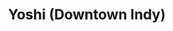 ---
layout: place
title: Yoshi (Downtown Indy)
permalink: /indiana/indianapolis/yoshi-downtown-indy.html
stateAbbr: IN
stateName: Indiana
cityName: Indianapolis
seo:
  type: restaurant
  links: http://www.yoshiyum.com/
place_id: ChIJIwLQIXNRa4gRqv_0PYfVA0c
photos:
  - name: >-
      places/ChIJIwLQIXNRa4gRqv_0PYfVA0c/photos/AeeoHcJZUCpSlWREOATJOW_a9Euz3sOvkRXwQEp2sa74sW9hqydeg_PVzMnB983lToEXayjXA_Cf6_sHssyjozgyDd7vtc_qmLUmXXC7Fh-IF2c1wl9vFRZkaIUOCWF7jbwMv7CEijPjlKoEbk5Y3pYI563tJVUQH2uuAes6oZWAxmdjMOvRVlhHwZaEFITmmORTcV2HfXXZZlOhuUlLdCG1_QfFow0cFUR3M2-RovDxktFczKJUB442IEQvAPvFIZ-St7-xevQTVjwDA-LMCOGmtvoQGF5qt08XZiNQRDoi8D-T4Q
    widthPx: 960
    heightPx: 540
    authorAttributions:
      - displayName: Yoshi (Downtown Indy)
        uri: https://maps.google.com/maps/contrib/104985383650787402993
        photoUri: >-
          https://lh3.googleusercontent.com/a-/ALV-UjU6uapBSx_COmGzl2op3ANb0odD4OjWpZzb2Oeu_GDQLjAzGkE=s100-p-k-no-mo
    flagContentUri: >-
      https://www.google.com/local/imagery/report/?cb_client=maps_api_places.places_api&image_key=!1e10!2sAF1QipN2NFTm592-uabWSvJ26X21gmIvYRh2KA8FzYHX&hl=en-US
    googleMapsUri: >-
      https://www.google.com/maps/place//data=!3m4!1e2!3m2!1sAF1QipN2NFTm592-uabWSvJ26X21gmIvYRh2KA8FzYHX!2e10!4m2!3m1!1s0x886b517321d00223:0x4703d5873df4ffaa
  - name: >-
      places/ChIJIwLQIXNRa4gRqv_0PYfVA0c/photos/AeeoHcIscUsT-KsupWu0STUVVgieyIdrU8ru9MDeyRAZi8LasE1A01nxw8riOKlGkRAjUKkPDIDUh88QDx_W6qAJSLOtBaDa5qZ4bG07ldpZYWxgZvWb-mP8YjK6oWbLQQflw4lxMPgQrnXnjwiaji27Yx02Bn9KkCowXMaCZ5nzRLAeSOC-x79YkuWYlwR9J3iazuM_93KMzIg8G-_pi84TnddLzlPqx7WWWuDT1mH4MXbWFG1abpXpwu2ivPODKZMSPaEXP-kQIX7AFr8-CfGdsorZdKoHi2dFfU6Tcn-a1x35Ue3tzkgDWmCYr1DsXgEtoA676NJci4Z_WzyjBCPZrxZm6Nf9TMGdjomfEZ7_jv_qj6m5y0qxP7amE2mA58fW5aHzZ62tTaiPON8qIPJHlMoKprYJlK1i5XJhHfs3jZW9zg
    widthPx: 1000
    heightPx: 667
    authorAttributions:
      - displayName: Danielle Cole
        uri: https://maps.google.com/maps/contrib/115675039410458130996
        photoUri: >-
          https://lh3.googleusercontent.com/a-/ALV-UjW-yWIHB73V__ZVO26oX8B4jjchgepGBeUaM0KTX26xDpDMt-A=s100-p-k-no-mo
    flagContentUri: >-
      https://www.google.com/local/imagery/report/?cb_client=maps_api_places.places_api&image_key=!1e10!2sCIHM0ogKEICAgICx7seURA&hl=en-US
    googleMapsUri: >-
      https://www.google.com/maps/place//data=!3m4!1e2!3m2!1sCIHM0ogKEICAgICx7seURA!2e10!4m2!3m1!1s0x886b517321d00223:0x4703d5873df4ffaa
  - name: >-
      places/ChIJIwLQIXNRa4gRqv_0PYfVA0c/photos/AeeoHcJEnQ9NwcVE-Hxw1GJ_r6UUYK1PVNSU8o0SjKlczI61-NbDgTf8w2d88m_52cEyjSkmwKBCP5eqL8-xpuQ5Idx64dbEcYipSRrFQQL4NGUZDGUXMbmtRLt0qi59hNgTCCaNniRHjdFEHwz8cytP3MjkQG8kUFVo2WlCIMRhZttIh21I6obDAi1R4Pg-vRqsA6APTBFy_McdsmdE4foOY2CVKvGMRnO6Tp5thhWVV_fM72fupPtPP6-xw3mCa0aa9eQ37DrRVxeT505JIxyLyh9F-91jkGNx5HfmzH5fyC5-XZZSAyQuxwmvlxurl0L4PTy_OfzNmmwwUYyy18b7pVEYCY0flNeGaJ-ouAiQ5HAGOW7m5r-rwYv8NGLkf4CI39aS5GhybgqdzeDV5s7t5Ciud51fCqGc6oCwSwleHWjdQ_so
    widthPx: 4608
    heightPx: 2592
    authorAttributions:
      - displayName: Shannon Rampersad
        uri: https://maps.google.com/maps/contrib/108056401443809791059
        photoUri: >-
          https://lh3.googleusercontent.com/a-/ALV-UjWH3_WfyyzYAIQS31wR2CK-VgTVC_f9xV4D7Yby629JwzTGNC5-=s100-p-k-no-mo
    flagContentUri: >-
      https://www.google.com/local/imagery/report/?cb_client=maps_api_places.places_api&image_key=!1e10!2sCIHM0ogKEICAgICJuIKLkAE&hl=en-US
    googleMapsUri: >-
      https://www.google.com/maps/place//data=!3m4!1e2!3m2!1sCIHM0ogKEICAgICJuIKLkAE!2e10!4m2!3m1!1s0x886b517321d00223:0x4703d5873df4ffaa
  - name: >-
      places/ChIJIwLQIXNRa4gRqv_0PYfVA0c/photos/AeeoHcLfdPiURHL5VTXWx_sVxrRj9MSnT4Zut7C1dVvOoRhyvVHTBPWrJ-Yevua4bAaXQJeA62Gu-GM7212R3nYqa8KGhpF5idP3wbBM0aXU6FWmXO7FNn2J6ZY3kByH3x34PXE9lhDFYUe8KMC2Mn81o-ecuNsWdDfC1PIAfPOrVanYyUO064KzWtfX5akzM5xT3Islssno9yBfgdOEu8NX-OGM_n8L4I5_cPid17vFHDlahca7UtcfZromZzLQ5HOEORTnjLzmX6Z0nmYW1m8BjVOkNenKBjhHsnXMYVPEiunmDR3HLE0JYn54lXttx9nxrkpUaAcutBybwZA2y4QSOxtlRr3yp3X9lBwWyLIwXMSMrP81sAk1NNBEH8xTKloiRQoe9kPNI9V0l1TYrhfuddVOObkh2nDFHgkxbNt-LgcpELKv
    widthPx: 2268
    heightPx: 4032
    authorAttributions:
      - displayName: L P
        uri: https://maps.google.com/maps/contrib/117067297065597871343
        photoUri: >-
          https://lh3.googleusercontent.com/a-/ALV-UjXY9moUle-OOsUStexwsVZlTnO5xLmZGpvBu1EpRRy2XL_D8iGj=s100-p-k-no-mo
    flagContentUri: >-
      https://www.google.com/local/imagery/report/?cb_client=maps_api_places.places_api&image_key=!1e10!2sCIHM0ogKEICAgICf5fiZygE&hl=en-US
    googleMapsUri: >-
      https://www.google.com/maps/place//data=!3m4!1e2!3m2!1sCIHM0ogKEICAgICf5fiZygE!2e10!4m2!3m1!1s0x886b517321d00223:0x4703d5873df4ffaa
  - name: >-
      places/ChIJIwLQIXNRa4gRqv_0PYfVA0c/photos/AeeoHcL_Uw0FD1dagQKW0G_65WLM-HUDgAdRFIi5-V0d52schjQ3ZKEjxc8BxGBnllPUNPuRLWZhNfHlnwawWcBcyNAW4oi-p-EWhv00UWW2BmD8C4MhRMv8vpTDW9ZZupFlubFFagZ_o6AbtGkiNEM-295byuZofxH4vr7V9GO8liGmtbHTgg7S5Z5X6UgiTSx8YlXTC7_qO14_vYQSut2JlO6Vf4Zg5s7ZhpWhYUqGB1r76zi636FIqcjX40N-0cnNoGfnV7v14fxdyccXSGofLQU-zNO4s2B-ljw7jKmPtMgwyDhEzNYb2lxqiGp8S83W4og_dTsGpt5rsBxxWbp6bJSX9JoekLJONGdFT8jJwQ7YhatL4Tex51U1h0Pk3hSELnM7KdX5WtwyKoNoBF4xRzi6KeI1XCqzkKf1g6aez5E
    widthPx: 2160
    heightPx: 3840
    authorAttributions:
      - displayName: Elizabeth Gilbrech
        uri: https://maps.google.com/maps/contrib/117787185542800104579
        photoUri: >-
          https://lh3.googleusercontent.com/a/ACg8ocIq_lV-E4aO2DVx5Bkf_KxwKQ4-RKQ7WIItVQodCTLCtWNWBg=s100-p-k-no-mo
    flagContentUri: >-
      https://www.google.com/local/imagery/report/?cb_client=maps_api_places.places_api&image_key=!1e10!2sCIHM0ogKEICAgIC1qI6VFA&hl=en-US
    googleMapsUri: >-
      https://www.google.com/maps/place//data=!3m4!1e2!3m2!1sCIHM0ogKEICAgIC1qI6VFA!2e10!4m2!3m1!1s0x886b517321d00223:0x4703d5873df4ffaa
  - name: >-
      places/ChIJIwLQIXNRa4gRqv_0PYfVA0c/photos/AeeoHcK54tdoPu9f-47VTnyBt7Hc0sQ6cDivAGoapDDBB4nP4JN3eWspETf3qvM0uXW9xE-VNRWxYYHznfQgzfkha_cZKJkGQZwIAbGav2XKiAxZT8KpGKMAqxMRwPPhaFIJ9lrMTrNJf2g97AcWPbXBGFUc_0-DqkQDauEGFOInHH5qh3p7jfvE_VTxAdtjNgipmrQskiEHha_N6Etf-ETBAARDg2eKd8-Z63Pxs8VPhl1oURW3QqpKdGfIkRodfRs_3s-d5dvC3fz0McYP99pPTn7UY6UynYZItr_Fps8d0EfE4a7YSQpPx1UwVcKvOX2v3FFENRyDDe8J8cmu8viaSjS3JhxnDGCCsBMgu9IgYtpmzIW8b7ACYJmMN99LF17uC-DlmyALyb4XnlOz2Vp3OVZlAAn_83t0bPTxK69xVY34H3dJ
    widthPx: 3456
    heightPx: 4608
    authorAttributions:
      - displayName: Steven Biakthang
        uri: https://maps.google.com/maps/contrib/103091004141250450698
        photoUri: >-
          https://lh3.googleusercontent.com/a-/ALV-UjWGQElKJInVAdiB7otUhllgB_vDkFi9Cw2efEvTGltfDC-cR2gn=s100-p-k-no-mo
    flagContentUri: >-
      https://www.google.com/local/imagery/report/?cb_client=maps_api_places.places_api&image_key=!1e10!2sCIHM0ogKEICAgIDWkomF0wE&hl=en-US
    googleMapsUri: >-
      https://www.google.com/maps/place//data=!3m4!1e2!3m2!1sCIHM0ogKEICAgIDWkomF0wE!2e10!4m2!3m1!1s0x886b517321d00223:0x4703d5873df4ffaa
  - name: >-
      places/ChIJIwLQIXNRa4gRqv_0PYfVA0c/photos/AeeoHcKosujJd7I_PJnNTPgRssMuQsfzIndJ5IAucrNcIsQrC5NkMrXLfkZZhjA6KfevkLVFOdiK5VxBHegW1FZIp5eDwQ3tZlwNqAzZdmNoydjg7-wArFjpPViEcXE9X3pbsKbzyWygeh4C4mpkcLe6buPLiVe8_ES-pyBaJLyzsTghXDaUNwS874ZOfKFL53H-xC9Scw0aY7Nsk8tYSjo2RGzhIKakawpl5arhmiEjbN_2lWdMqzctDdSAXrf4pQmXSss0CNXOHvZZpOc6P7H6il9vAKtkybKb6iOE3_QtwBx-LPBQzVzJGUVfZ0NkpgocOFWIDQhn5EPa5Yq6Kd47TiGbxQS6Qj1FWa50hAZ2kdTJLlsSqefDGs9sBzgyLHr-nH_3-tqIkgcRxdi6u2mRbHOD2hYnKZuflxCg7ELxWscJ6Yg
    widthPx: 2268
    heightPx: 4032
    authorAttributions:
      - displayName: Michelle Janes
        uri: https://maps.google.com/maps/contrib/104726190316545806333
        photoUri: >-
          https://lh3.googleusercontent.com/a-/ALV-UjXVIKWmsUOxumczOo04Jq_IBzB4-6XnK59YUFWroWBsUn7h-nxt4g=s100-p-k-no-mo
    flagContentUri: >-
      https://www.google.com/local/imagery/report/?cb_client=maps_api_places.places_api&image_key=!1e10!2sCIHM0ogKEICAgIDbuKKxzgE&hl=en-US
    googleMapsUri: >-
      https://www.google.com/maps/place//data=!3m4!1e2!3m2!1sCIHM0ogKEICAgIDbuKKxzgE!2e10!4m2!3m1!1s0x886b517321d00223:0x4703d5873df4ffaa
  - name: >-
      places/ChIJIwLQIXNRa4gRqv_0PYfVA0c/photos/AeeoHcLR_xlyZjHNTcBjH9RBNPUC6QRAZmqspAabQaK1bgALaQoUkprQkf1mINBtXJS9abTn1HnWLsQWIZf_2Om5rPvdpUd8Wbr9e5nVF8OytodFRhBjznd8UiqWNCqy7zoS-rW3g_CXrNWdfo03aC_UBb0xub0VjQMMlNSxULk5dykuhZFnseMlxKYubkcYKasVHW8evfu7glExD43UQ78_8ou0bKgRBLDmOUNk-gvvSxd9Wv2RrI2ReVJhX-RylCP6_Nu1h4gd1xDDjKzDN-5ckFuABkBaC73RTh-urNWc18_vkt9rnM5mQG9dZ-eiODVy93Kl_s6A7ytrozG3mAKynSr0ZmGk8wSSSEtPJvCJAytaSFsORmnsGkGF82jMSyxg7XxEAQ2MSicHyr52mcpxrzF8ch-noZ33nqIZewbUv7AsTtE
    widthPx: 4032
    heightPx: 3024
    authorAttributions:
      - displayName: Dmitria Isbell
        uri: https://maps.google.com/maps/contrib/109647447030486092514
        photoUri: >-
          https://lh3.googleusercontent.com/a-/ALV-UjULvOTInc-Hy65s4D6FcKB7fG-vKyI6xguaE1IYSSYXZOjCm0Oq=s100-p-k-no-mo
    flagContentUri: >-
      https://www.google.com/local/imagery/report/?cb_client=maps_api_places.places_api&image_key=!1e10!2sCIHM0ogKEICAgIC2u97ppgE&hl=en-US
    googleMapsUri: >-
      https://www.google.com/maps/place//data=!3m4!1e2!3m2!1sCIHM0ogKEICAgIC2u97ppgE!2e10!4m2!3m1!1s0x886b517321d00223:0x4703d5873df4ffaa
  - name: >-
      places/ChIJIwLQIXNRa4gRqv_0PYfVA0c/photos/AeeoHcJ_o-rvBbi_LeGJdaal9-FSR-feug-FF227uED0OhTQVF_fbcXezuKlBSJMV8w6bSnV0o2-EtLD_47LnOLK1WogVROHmhEB6lblaiF_NKobbZlBOMFFGN_0GQjNLJEJ2tiDy9SNCUaKTpwCINaBW3yG2sqU_rxz-ijXuuBYPKcClRFe0eA2SmrPu5yo-ySZ0v4-_6PGEfeOVaQGORIaH8cFbzyKfDwKRfkSyzc1XfVkTVeigO8qpak1xkv6WrOUQOgF_VdiwIxnypZf-u4NBV89kTqM5_zpbgRl0nmBKpjCnkQADo1_vmdNhF9tCNylqz83q7j7g0voMcarluRcnbo2I3X55GaIswjoBUAkVQQmczKPwJkz-8lt61fM25chJii565xD2RNT1-9YwCWSZWVoKcYO5B-OdG9bLgM6fo8IxGso
    widthPx: 3024
    heightPx: 4032
    authorAttributions:
      - displayName: pankaj mangotra
        uri: https://maps.google.com/maps/contrib/102208376129411093319
        photoUri: >-
          https://lh3.googleusercontent.com/a-/ALV-UjXmJHPCOnPAsrqZQfuwUtaFNO1xVQ8cgT58fjK3renRZSS5pTer=s100-p-k-no-mo
    flagContentUri: >-
      https://www.google.com/local/imagery/report/?cb_client=maps_api_places.places_api&image_key=!1e10!2sCIHM0ogKEICAgID-wLW8ngE&hl=en-US
    googleMapsUri: >-
      https://www.google.com/maps/place//data=!3m4!1e2!3m2!1sCIHM0ogKEICAgID-wLW8ngE!2e10!4m2!3m1!1s0x886b517321d00223:0x4703d5873df4ffaa
  - name: >-
      places/ChIJIwLQIXNRa4gRqv_0PYfVA0c/photos/AeeoHcIxjY6aYv0TMYpBf5RH3avna3BanYwXzJQwGnsQAJ6GMT3p3WxLuv-Ub-uq2oMlHk0G39uoqrLtKaQbIfWB-r3kt9VSDhtr0QV6x2_koJsErlQF8enn2zGrEIgnl4nq_0ux7nURnewyIMF1yjfun_XDLwUYDcv1WS3y9D1HfgKzR5nE-2eIggpSfmB-G2x-WleAghzom5O6MjieuR-GEfZfn2JDGmO4xflcirjlfQ8FLkDsozqZ4hwfxkaIg6PPnmUAgYxU3dOXXhRGv4FKGeT0Gu_8mgKBIoOSXEleaLlYEhxf_yFLFlbBo6oIExnhLFRRXtYUMOSzwCFu3x4bCKhMWbdGiyrjxdz8PP53NBz3bQK932EODanvcCAeEoztNW-WApGgGI1ww2gZSn0pXwVGTXdxofOrcSceHHE-57_TbvDw
    widthPx: 3024
    heightPx: 4032
    authorAttributions:
      - displayName: Ally Tresp
        uri: https://maps.google.com/maps/contrib/110430597124347563566
        photoUri: >-
          https://lh3.googleusercontent.com/a-/ALV-UjU9Lyi8Uqyp1oHbtaRZfAe1sfEl4uA4azNDUzlKYqz42mCk6gU=s100-p-k-no-mo
    flagContentUri: >-
      https://www.google.com/local/imagery/report/?cb_client=maps_api_places.places_api&image_key=!1e10!2sCIHM0ogKEICAgICnmrDxqQE&hl=en-US
    googleMapsUri: >-
      https://www.google.com/maps/place//data=!3m4!1e2!3m2!1sCIHM0ogKEICAgICnmrDxqQE!2e10!4m2!3m1!1s0x886b517321d00223:0x4703d5873df4ffaa
address: 72 W New York St, Indianapolis, IN 46204, USA
street: 72 W New York St
city: Indianapolis
state: IN
zip: '46204'
country: USA
neighborhood: Mile Square
latitude: '39.771551'
longitude: '-86.159232'
accessibility_options:
  wheelchairAccessibleParking: true
  wheelchairAccessibleEntrance: true
  wheelchairAccessibleRestroom: true
  wheelchairAccessibleSeating: true
business_status: OPERATIONAL
name: Yoshi (Downtown Indy)
google_maps_links:
  directionsUri: >-
    https://www.google.com/maps/dir//''/data=!4m7!4m6!1m1!4e2!1m2!1m1!1s0x886b517321d00223:0x4703d5873df4ffaa!3e0
  placeUri: https://maps.google.com/?cid=5117168378459783082
  writeAReviewUri: >-
    https://www.google.com/maps/place//data=!4m3!3m2!1s0x886b517321d00223:0x4703d5873df4ffaa!12e1
  reviewsUri: >-
    https://www.google.com/maps/place//data=!4m4!3m3!1s0x886b517321d00223:0x4703d5873df4ffaa!9m1!1b1
  photosUri: >-
    https://www.google.com/maps/place//data=!4m3!3m2!1s0x886b517321d00223:0x4703d5873df4ffaa!10e5
primary_type: Takeout Restaurant
opening_hours:
  openNow: true
  periods:
    - open:
        day: 1
        hour: 11
        minute: 0
      close:
        day: 2
        hour: 1
        minute: 0
    - open:
        day: 2
        hour: 11
        minute: 0
      close:
        day: 3
        hour: 1
        minute: 0
    - open:
        day: 3
        hour: 9
        minute: 0
      close:
        day: 4
        hour: 1
        minute: 0
    - open:
        day: 4
        hour: 11
        minute: 0
      close:
        day: 5
        hour: 1
        minute: 0
    - open:
        day: 5
        hour: 11
        minute: 0
      close:
        day: 6
        hour: 3
        minute: 0
    - open:
        day: 6
        hour: 17
        minute: 0
      close:
        day: 0
        hour: 3
        minute: 0
  weekdayDescriptions:
    - 'Monday: 11:00 AM – 1:00 AM'
    - 'Tuesday: 11:00 AM – 1:00 AM'
    - 'Wednesday: 9:00 AM – 1:00 AM'
    - 'Thursday: 11:00 AM – 1:00 AM'
    - 'Friday: 11:00 AM – 3:00 AM'
    - 'Saturday: 5:00 PM – 3:00 AM'
    - 'Sunday: Closed'
  nextCloseTime: '2025-05-04T07:00:00Z'
secondary_opening_hours:
  regular:
    weekdayDescriptions: null
    type: null
  current:
    weekdayDescriptions: null
    type: null
phone: (317) 220-8605
price_level: PRICE_LEVEL_INEXPENSIVE
price_range: $10 &ndash; $20
rating: '4.0'
rating_count: 214
website: http://www.yoshiyum.com/
description: >-
  Discover Yoshi in Indianapolis, IN$$$Yoshi in Indianapolis, IN, stands out as
  a casual dining destination offering a delightful array of fresh sushi rolls,
  poke bowls, and hibachi plates that appeal to those seeking authentic Japanese
  flavors in a welcoming setting. This spot is perfect for anyone exploring
  sushi restaurants nearby, with its accessible entrance and seating making it
  easy to enjoy a relaxed meal with friends or solo. Complementing the menu are
  refreshing bubble teas, adding a fun twist to your visit and enhancing the
  overall experience for those craving top-rated Japanese options close to home.
  The eatery's convenient location in the heart of the city ensures it's a go-to
  choice for quick, flavorful bites after a day of exploring. Whether you're in
  the mood for a light lunch or a satisfying dinner, Yoshi delivers on quality
  and variety that keeps locals and visitors coming back.
generative_summary: >-
  Discover Yoshi in Indianapolis, IN$$$Yoshi in Indianapolis, IN, stands out as
  a casual dining destination offering a delightful array of fresh sushi rolls,
  poke bowls, and hibachi plates that appeal to those seeking authentic Japanese
  flavors in a welcoming setting. This spot is perfect for anyone exploring
  sushi restaurants nearby, with its accessible entrance and seating making it
  easy to enjoy a relaxed meal with friends or solo. Complementing the menu are
  refreshing bubble teas, adding a fun twist to your visit and enhancing the
  overall experience for those craving top-rated Japanese options close to home.
  The eatery's convenient location in the heart of the city ensures it's a go-to
  choice for quick, flavorful bites after a day of exploring. Whether you're in
  the mood for a light lunch or a satisfying dinner, Yoshi delivers on quality
  and variety that keeps locals and visitors coming back.
generative_disclosure: Summarized by AI using the Grok-3-Mini model.
reviews: null
review_summary: >-
  What Visitors Are Saying About Yoshi$$$Folks exploring sushi places near them
  often highlight the tasty and fresh dishes at this spot, with many
  appreciating the solid variety of rolls and bowls that hit the spot without
  breaking the bank. Feedback generally points to a welcoming vibe and efficient
  service, making it a reliable pick for casual get-togethers or solo dining
  adventures. While some note that wait times can vary during peak hours, the
  overall consensus leans positive, praising the flavorful hibachi options and
  drinks as standout features worth trying. It's clear that patrons enjoy the
  approachable atmosphere, with comments frequently mentioning how it satisfies
  cravings for quality Japanese cuisine in a laid-back environment. All in all,
  if you're on the hunt for dependable sushi restaurants in the area, this place
  earns its solid reputation through consistent, enjoyable experiences that keep
  the good vibes flowing.
review_disclosure: Summarized by AI using the Grok-3-Mini model.
parking_options: null
payment_options: null
allow_dogs: null
curbside_pickup: null
delivery: null
dine_in: null
good_for_children: null
good_for_groups: null
good_for_sports: null
live_music: null
menu_for_children: null
outdoor_seating: null
reservable: null
restroom: null
serves_beer: null
serves_breakfast: null
serves_brunch: null
serves_cocktails: null
serves_coffee: null
serves_dinner: null
serves_dessert: null
serves_lunch: null
serves_vegetarian_food: null
serves_wine: null
takeout: null
update_category: enterprise
places_description: null

---
